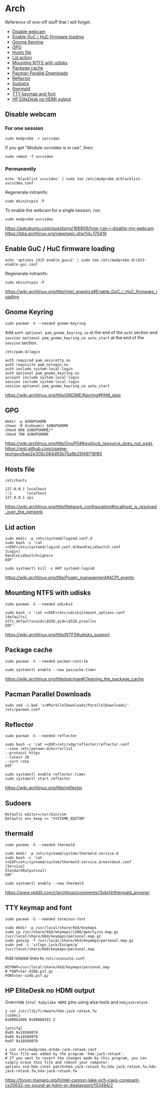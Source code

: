 # Arch

Reference of one-off stuff that I will forget.

- [Disable webcam](#disable-webcam)
- [Enable GuC / HuC firmware loading](#enable-guc--huc-firmware-loading)
- [Gnome Keyring](#gnome-keyring)
- [GPG](#gpg)
- [Hosts file](#hosts-file)
- [Lid action](#lid-action)
- [Mounting NTFS with udisks](#mounting-ntfs-with-udisks)
- [Package cache](#package-cache)
- [Pacman Parallel Downloads](#pacman-parallel-downloads)
- [Reflector](#reflector)
- [Sudoers](#sudoers)
- [thermald](#thermald)
- [TTY keymap and font](#tty-keymap-and-font)
- [HP EliteDesk no HDMI output](#hp-elitedesk-no-hdmi-output)

## Disable webcam

### For one session

```shell
sudo modprobe -r uvcvideo
```

If you get "Module uvcvideo is in use", then:

```shell
sudo rmmod -f uvcvideo
```

### Permanently

```shell
echo 'blacklist uvcvideo' | sudo tee /etc/modprobe.d/blacklist-uvcvideo.conf
```

Regenerate initramfs:

```shell
sudo mkinitcpio -P
```

To enable the webcam for a single session, run:

```shell
sudo modprobe uvcvideo
```

<https://askubuntu.com/questions/166809/how-can-i-disable-my-webcam>
<https://bbs.archlinux.org/viewtopic.php?id=170416>

## Enable GuC / HuC firmware loading

```shell
echo 'options i915 enable_guc=2' | sudo tee /etc/modprobe.d/i915-enable-guc.conf
```

Regenerate initramfs:

```shell
sudo mkinitcpio -P
```

<https://wiki.archlinux.org/title/Intel_graphics#Enable_GuC_/_HuC_firmware_loading>

## Gnome Keyring

```shell
sudo pacman -S --needed gnome-keyring
```

Add `auth optional pam_gnome_keyring.so` at the end of the `auth` section and
`session optional pam_gnome_keyring.so auto_start` at the end of the `session` section.

```text
/etc/pam.d/login
```

```text
auth required pam_securetty.so
auth requisite pam_nologin.so
auth include system-local-login
auth optional pam_gnome_keyring.so
account include system-local-login
session include system-local-login
session optional pam_gnome_keyring.so auto_start
```

<https://wiki.archlinux.org/title/GNOME/Keyring#PAM_step>

## GPG

```shell
mkdir -p $GNUPGHOME
chown -R $(whoami) $GNUPGHOME
chmod 600 $GNUPGHOME/*
chmod 700 $GNUPGHOME
```

<https://wiki.archlinux.org/title/GnuPG#Keyblock_resource_does_not_exist>, <https://gist.github.com/oseme-techguy/bae2e309c084d93b75a9b25f49718f85>

## Hosts file

```text
/etc/hosts
```

```text
127.0.0.1 localhost
::1       localhost
127.0.0.1 xps
```

<https://wiki.archlinux.org/title/Network_configuration#localhost_is_resolved_over_the_network>

## Lid action

```shell
sudo mkdir -p /etc/systemd/logind.conf.d
sudo bash -c 'cat <<EOF>/etc/systemd/logind.conf.d/HandleLidSwitch.conf
[Login]
HandleLidSwitch=ignore
EOF'
```

```shell
sudo systemctl kill -s HUP systemd-logind
```

<https://wiki.archlinux.org/title/Power_management#ACPI_events>

## Mounting NTFS with udisks

```shell
sudo pacman -S --needed udisks2
```

```shell
sudo bash -c 'cat <<EOF>/etc/udisks2/mount_options.conf
[defaults]
ntfs_defaults=uid=\$UID,gid=\$GID,prealloc
EOF'
```

<https://wiki.archlinux.org/title/NTFS#udisks_support>

## Package cache

```shell
sudo pacman -S --needed pacman-contrib
```

```shell
sudo systemctl enable --now paccache.timer
```

<https://wiki.archlinux.org/title/pacman#Cleaning_the_package_cache>

## Pacman Parallel Downloads

```shell
sudo sed -i.bak 's/#ParallelDownloads/ParallelDownloads/' /etc/pacman.conf
```

## Reflector

```shell
sudo pacman -S --needed reflector
```

```shell
sudo bash -c 'cat <<EOF>/etc/xdg/reflector/reflector.conf
--save /etc/pacman.d/mirrorlist
--protocol https
--latest 20
--sort rate
EOF'
```

```shell
sudo systemctl enable reflector.timer
sudo systemctl start reflector
```

<https://wiki.archlinux.org/title/reflector>

## Sudoers

```text
Defaults editor=/usr/bin/vim
Defaults env_keep += "SYSTEMD_EDITOR"
```

## thermald

```shell
sudo pacman -S --needed thermald
```

```shell
sudo mkdir -p /etc/systemd/system/thermald.service.d
sudo bash -c 'cat <<EOF>/etc/systemd/system/thermald.service.d/nostdout.conf
[Service]
StandardOutput=null
EOF'
```

```shell
sudo systemctl enable --now thermald
```

<https://www.reddit.com/r/archlinux/comments/3okrhl/thermald_anyone/>

## TTY keymap and font

```shell
sudo pacman -S --needed terminus-font
```

```shell
sudo mkdir -p /usr/local/share/kbd/keymaps
sudo cp /usr/share/kbd/keymaps/i386/qwerty/us.map.gz /usr/local/share/kbd/keymaps/personal.map.gz
sudo gunzip -f /usr/local/share/kbd/keymaps/personal.map.gz
sudo sed -i 's/Caps_Lock/Escape/g' /usr/local/share/kbd/keymaps/personal.map
```

Add related lines to `/etc/vconsole.conf`:

```text
KEYMAP=/usr/local/share/kbd/keymaps/personal.map
# FONT=ter-d20b.psf.gz
FONT=ter-v24b.psf.gz
```

## HP EliteDesk no HDMI output

Overrride `Intel Kabylake HDMI` pins using alsa-tools and `hdajackretask`.

```text
❯ cat /usr/lib/firmware/hda-jack-retask.fw
[codec]
0x8086280b 0x80860101 2

[pincfg]
0x05 0x18560070
0x06 0x18560070
0x07 0x18560070
```

```text
❯ cat /etc/modprobe.d/hda-jack-retask.conf
# This file was added by the program 'hda-jack-retask'.
# If you want to revert the changes made by this program, you can simply erase this file and reboot your computer.
options snd-hda-intel patch=hda-jack-retask.fw,hda-jack-retask.fw,hda-jack-retask.fw,hda-jack-retask.fw
```

<https://forum.manjaro.org/t/intel-cannon-lake-pch-cavs-conexant-cx20632-no-sound-at-hdmi-or-displayport/133494/2>
